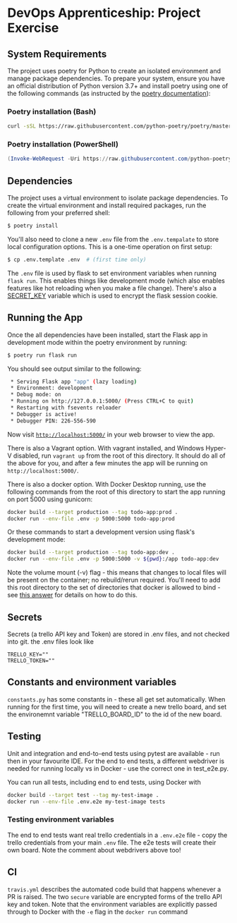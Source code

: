 # DevOps Apprenticeship: Project Exercise

## System Requirements

The project uses poetry for Python to create an isolated environment and manage package dependencies. To prepare your system, ensure you have an official distribution of Python version 3.7+ and install poetry using one of the following commands (as instructed by the [poetry documentation](https://python-poetry.org/docs/#system-requirements)):

### Poetry installation (Bash)

```bash
curl -sSL https://raw.githubusercontent.com/python-poetry/poetry/master/get-poetry.py | python
```

### Poetry installation (PowerShell)

```powershell
(Invoke-WebRequest -Uri https://raw.githubusercontent.com/python-poetry/poetry/master/get-poetry.py -UseBasicParsing).Content | python
```

## Dependencies

The project uses a virtual environment to isolate package dependencies. To create the virtual environment and install required packages, run the following from your preferred shell:

```bash
$ poetry install
```

You'll also need to clone a new `.env` file from the `.env.tempalate` to store local configuration options. This is a one-time operation on first setup:

```bash
$ cp .env.template .env  # (first time only)
```

The `.env` file is used by flask to set environment variables when running `flask run`. This enables things like development mode (which also enables features like hot reloading when you make a file change). There's also a [SECRET_KEY](https://flask.palletsprojects.com/en/1.1.x/config/#SECRET_KEY) variable which is used to encrypt the flask session cookie.

## Running the App

Once the all dependencies have been installed, start the Flask app in development mode within the poetry environment by running:
```bash
$ poetry run flask run
```

You should see output similar to the following:
```bash
 * Serving Flask app "app" (lazy loading)
 * Environment: development
 * Debug mode: on
 * Running on http://127.0.0.1:5000/ (Press CTRL+C to quit)
 * Restarting with fsevents reloader
 * Debugger is active!
 * Debugger PIN: 226-556-590
```
Now visit [`http://localhost:5000/`](http://localhost:5000/) in your web browser to view the app.

There is also a Vagrant option. With vagrant installed, and Windows Hyper-V disabled, run `vagrant up` from the root of this directory. It should do all of the above for you, and after a few minutes the app will be running on `http://localhost:5000/`.

There is also a docker option. With Docker Desktop running, use the following commands from the root of this directory to start the app running on port 5000 using gunicorn:
```bash
docker build --target production --tag todo-app:prod . 
docker run --env-file .env -p 5000:5000 todo-app:prod
```
Or these commands to start a development version using flask's development mode:
```bash
docker build --target production --tag todo-app:dev . 
docker run --env-file .env -p 5000:5000 -v ${pwd}:/app todo-app:dev
```
Note the volume mount (-v) flag - this means that changes to local files will be present on the container; no rebuild/rerun required. You'll need to add this root directory to the set of directories that docker is allowed to bind - see [this answer](https://stackoverflow.com/a/59984239) for details on how to do this.


## Secrets

Secrets (a trello API key and Token) are stored in .env files, and not checked into git. the .env files look like 
```{bash}
TRELLO_KEY=""
TRELLO_TOKEN=""
```

## Constants and environment variables
`constants.py` has some constants in - these all get set automatically. When running for the first time, you will need to create a new trello board, and set the environemnt variable "TRELLO_BOARD_ID" to the id of the new board. 

## Testing

Unit and integration and end-to-end tests using pytest are available - run then in your favourite IDE. 
For the end to end tests, a different webdriver is needed for running locally vs in Docker - use the correct one in test_e2e.py.


You can run all tests, including end to end tests, using Docker with 
```bash
docker build --target test --tag my-test-image .
docker run --env-file .env.e2e my-test-image tests
```

### Testing environment variables
The end to end tests want real trello credentials in a `.env.e2e` file - copy the trello credentials from your main `.env` file. The e2e tests will create their own board.
Note the comment about webdrivers above too!

## CI
`travis.yml` describes the automated code build that happens whenever a PR is raised. The two `secure` variable are encrypted forms of the trello API key and token. Note that the environment variables are explicitly passed through to Docker with the `-e` flag in the `docker run` command

